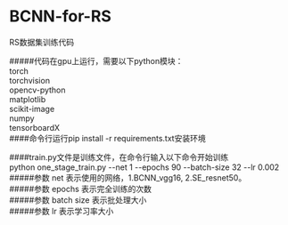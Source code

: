 # BCNN-for-RS
RS数据集训练代码

#####代码在gpu上运行，需要以下python模块：<br>
torch<br>
torchvision<br>
opencv-python<br>
matplotlib<br>
scikit-image<br>
numpy<br>
tensorboardX<br>
####命令行运行pip install -r requirements.txt安装环境<br>

####train.py文件是训练文件，在命令行输入以下命令开始训练<br>
python one_stage_train.py --net 1 --epochs 90 --batch-size 32 --lr 0.002<br>
#####参数 net 表示使用的网络，1.BCNN_vgg16, 2.SE_resnet50。<br>
#####参数 epochs 表示完全训练的次数<br>
#####参数 batch size 表示批处理大小<br>
#####参数 lr 表示学习率大小<br>
